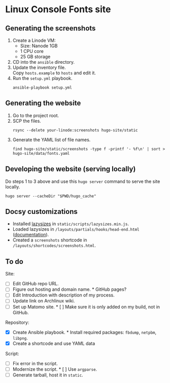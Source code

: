 # Linux Console Fonts site

## Generating the screenshots

1. Create a Linode VM:
   * Size: Nanode 1GB
   * 1 CPU core
   * 25 GB storage
1. CD into the `ansible` directory.
1. Update the inventory file.  
   Copy `hosts.example` to `hosts` and edit it.
1. Run the `setup.yml` playbook.
   ```
   ansible-playbook setup.yml
   ```


## Generating the website

1. Go to the project root.
1. SCP the files.
   ```
   rsync --delete your-linode:screenshots hugo-site/static
   ```
1. Generate the YAML list of file names.
   ```
   find hugo-site/static/screenshots -type f -printf '- %f\n' | sort > hugo-site/data/fonts.yaml
   ```


## Developing the website (serving locally)

Do steps 1 to 3 above and use this `hugo server` command to serve the site locally.

```
hugo server --cacheDir "$PWD/hugo_cache"
```


## Docsy customizations

* Installed [lazysizes](https://github.com/aFarkas/lazysizes) in `static/scripts/lazysizes.min.js`.
* Loaded lazysizes in `/layouts/partials/hooks/head-end.html` ([documentation](https://www.docsy.dev/docs/adding-content/lookandfeel/#customizing-templates)).
* Created a `screenshots` shortcode in `/layouts/shortcodes/screenshots.html`.


## To do

Site:

* [ ] Edit GitHub repo URL.
* [ ] Figure out hosting and domain name.
      * GitHub pages?
* [ ] Edit Introduction with description of my process.
* [ ] Update link on Archlinux wiki.
* [ ] Set up Matomo site.
      * [ ] Make sure it is only added on my build, not in GitHub.

Repository:

* [X] Create Ansible playbook.
      * Install required packages: `fbdump`, `netpbm`, `libpng`.
* [X] Create a shortcode and use YAML data

Script:

* [ ] Fix error in the script.
* [ ] Modernize the script.
      * [ ] Use `argparse`.
* [ ] Generate tarball, host it in `static`.
